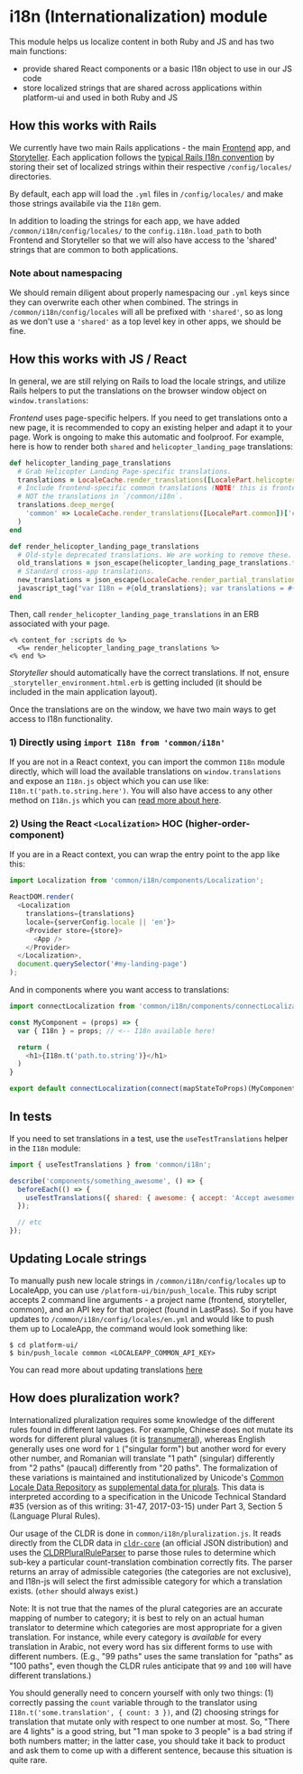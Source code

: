 # i18n (Internationalization) module

This module helps us localize content in both Ruby and JS and has two main functions:
* provide shared React components or a basic I18n object to use in our JS code
* store localized strings that are shared across applications within platform-ui and used in both Ruby and JS

## How this works with Rails
We currently have two main Rails applications - the main [Frontend](https://github.com/socrata/platform-ui/tree/master/frontend) app,
and [Storyteller](https://github.com/socrata/platform-ui/tree/master/storyteller). Each application follows the [typical Rails I18n convention](http://guides.rubyonrails.org/i18n.html#setup-the-rails-application-for-internationalization) by storing their set of localized
strings within their respective `/config/locales/` directories.

By default, each app will load the `.yml` files in `/config/locales/` and make those strings availabile via the `I18n` gem.

In addition to loading the strings for each app, we have added `/common/i18n/config/locales/` to the `config.i18n.load_path` to both
Frontend and Storyteller so that we will also have access to the 'shared' strings that are common to both applications.

### Note about namespacing
We should remain diligent about properly namespacing our `.yml` keys since they can overwrite
each other when combined. The strings in `/common/i18n/config/locales` will all be prefixed with `'shared'`, so as long as we don't use a `'shared'` as a top
level key in other apps, we should be fine.

## How this works with JS / React
In general, we are still relying on Rails to load the locale strings, and utilize Rails helpers to put
the translations on the browser window object on `window.translations`:

_Frontend_ uses page-specific helpers. If you need to get translations onto a new page, it is recommended to
  copy an existing helper and adapt it to your page. Work is ongoing to make this automatic and foolproof.
  For example, here is how to render both `shared` and `helicopter_landing_page` translations:
```ruby
def helicopter_landing_page_translations
  # Grab Helicopter Landing Page-specific translations.
  translations = LocaleCache.render_translations([LocalePart.helicopter_landing_page])['helicopter_landing_page']
  # Include frontend-specific common translations (NOTE! this is frontend's idea of shared translations,
  # NOT the translations in `/common/i18n`.
  translations.deep_merge(
    'common' => LocaleCache.render_translations([LocalePart.common])['common']
  )
end

def render_helicopter_landing_page_translations
  # Old-style deprecated translations. We are working to remove these.
  old_translations = json_escape(helicopter_landing_page_translations.to_json)
  # Standard cross-app translations.
  new_translations = json_escape(LocaleCache.render_partial_translations(:helicopter_landing_page).to_json)
  javascript_tag("var I18n = #{old_translations}; var translations = #{new_translations};")
end
```
Then, call `render_helicopter_landing_page_translations` in an ERB associated with your page.

```erb
<% content_for :scripts do %>
  <%= render_helicopter_landing_page_translations %>
<% end %>
```

_Storyteller_ should automatically have the correct translations. If not, ensure
`_storyteller_environment.html.erb` is getting included (it should be included in the
main application layout).

Once the translations are on the window, we have two main ways to get access to I18n functionality.

### 1) Directly using `import I18n from 'common/i18n'`
If you are not in a React context, you can import the common `I18n` module directly, which will load the available translations on `window.translations`
and expose an `I18n.js` object which you can use like: `I18n.t('path.to.string.here')`. You will also have access to any other method on `I18n.js` which you can
[read more about here](https://github.com/fnando/i18n-js).

### 2) Using the React `<Localization>` HOC (higher-order-component)
If you are in a React context, you can wrap the entry point to the app like this:

```js
import Localization from 'common/i18n/components/Localization';

ReactDOM.render(
  <Localization
    translations={translations}
    locale={serverConfig.locale || 'en'}>
    <Provider store={store}>
      <App />
    </Provider>
  </Localization>,
  document.querySelector('#my-landing-page')
);
```

And in components where you want access to translations:

```js
import connectLocalization from 'common/i18n/components/connectLocalization';

const MyComponent = (props) => {
  var { I18n } = props; // <-- I18n available here!

  return (
    <h1>{I18n.t('path.to.string')}</h1>
  )
}

export default connectLocalization(connect(mapStateToProps)(MyComponent)); // <-- what actually makes I18n available via context
```

## In tests
If you need to set translations in a test, use the `useTestTranslations` helper in the `I18n` module:

```jsx
import { useTestTranslations } from 'common/i18n';

describe('components/something_awesome', () => {
  beforeEach(() => {
    useTestTranslations({ shared: { awesome: { accept: 'Accept awesomeness' } } });
  });

  // etc
});
```

## Updating Locale strings
To manually push new locale strings in `/common/i18n/config/locales` up to LocaleApp, you can use `/platform-ui/bin/push_locale`.
This ruby script accepts 2 command line arguments - a project name (frontend, storyteller, common), and an API key for that project (found in LastPass).
So if you have updates to `/common/i18n/config/locales/en.yml` and would like to push them up to LocaleApp, the command would look something like:

```
$ cd platform-ui/
$ bin/push_locale common <LOCALEAPP_COMMON_API_KEY>
```

You can read more about updating translations [here](https://github.com/socrata/platform-ui/blob/master/frontend/doc/update-translations.md)

## How does pluralization work?

Internationalized pluralization requires some knowledge of the different rules found in different languages. For example, Chinese does not mutate its words for different plural values (it is [transnumeral](https://en.wikipedia.org/wiki/Grammatical_number#Transnumeral)), whereas English generally uses one word for `1` ("singular form") but another word for every other number, and Romanian will translate "1 path" (singular) differently from "2 paths" (paucal) differently from "20 paths". The formalization of these variations is maintained and institutionalized by Unicode's [Common Locale Data Repository](http://cldr.unicode.org/index) as [supplemental data for plurals](http://www.unicode.org/cldr/charts/latest/supplemental/language_plural_rules.html). This data is interpreted according to a specification in the Unicode Technical Standard #35 (version as of this writing: 31-47, 2017-03-15) under Part 3, Section 5 (Language Plural Rules).

Our usage of the CLDR is done in `common/i18n/pluralization.js`. It reads directly from the CLDR data in [`cldr-core`](https://github.com/unicode-cldr/cldr-core) (an official JSON distribution) and uses the [CLDRPluralRuleParser](https://github.com/santhoshtr/CLDRPluralRuleParser) to parse those rules to determine which sub-key a particular count-translation combination correctly fits. The parser returns an array of admissible categories (the categories are not exclusive), and I18n-js will select the first admissible category for which a translation exists. (`other` should always exist.)

Note: It is not true that the names of the plural categories are an accurate mapping of number to category; it is best to rely on an actual human translator to determine which categories are most appropriate for a given translation. For instance, while every category is _available_ for every translation in Arabic, not every word has six different forms to use with different numbers. (E.g., "99 paths" uses the same translation for "paths" as "100 paths", even though the CLDR rules anticipate that `99` and `100` will have different translations.)

You should generally need to concern yourself with only two things: (1) correctly passing the `count` variable through to the translator using `I18n.t('some.translation', { count: 3 })`, and (2) choosing strings for translation that mutate only with respect to one number at most. So, "There are 4 lights" is a good string, but "1 man spoke to 3 people" is a bad string if both numbers matter; in the latter case, you should take it back to product and ask them to come up with a different sentence, because this situation is quite rare.
